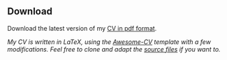 ## Download
Download the latest version of my [CV in pdf format](https://github.com/idhx/cv/releases/latest/download/resume.pdf). 

_My CV is written in LaTeX, using the [Awesome-CV](https://github.com/posquit0/Awesome-CV) template with a few modifications. Feel free to clone and adapt the [source files](https://github.com/idhx/cv) if you want to._
